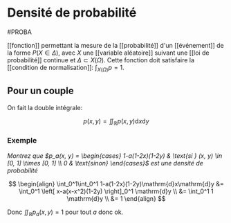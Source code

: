 # Densité de probabilité
#PROBA

[[fonction]] permettant la mesure de la [[probabilité]] d'un [[événement]] de la forme $P(X\in\Delta)$, avec $X$ une [[variable aléatoire]] suivant une [[loi de probabilité]] continue et $\Delta \subset X(\Omega)$. Cette fonction doit satisfaire la [[condition de normalisation]]: $\int_{X(\Omega)} p = 1$.

## Pour un couple
On fait la double intégrale:

$$
p(x, y) = \iint_\mathbb{R} p(x, y)\mathrm{d}x\mathrm{d}y
$$

### Exemple
*Montrez que $p_a(x, y) = \begin{cases} 1-a(1-2x)(1-2y) & \text{si } (x, y) \in [0, 1] \times [0, 1] \\ 0 & \text{sinon} \end{cases}$ est une densité de probabilité*

$$
\begin{align}
\int_0^1\int_0^1 1-a(1-2x)(1-2y)\mathrm{d}x\mathrm{d}y &= \int_0^1 \left[ x-a(x-x^2)(1-2y) \right]_0^1 \mathrm{d}y \\
&= \int_0^1 1 \mathrm{d}y  \\
&= 1
\end{align}
$$

Donc $\iint_\mathbb{R} p_a(x, y) = 1$ pour tout $a$ donc ok.